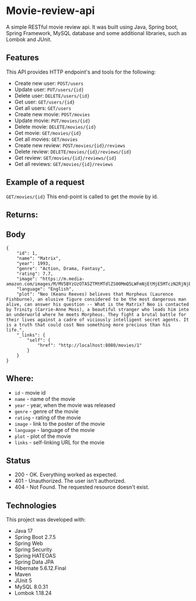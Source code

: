 # Movie-review-api

A simple RESTful movie review api. It was built using Java, Spring boot, Spring Framework, MySQL database and some additional libraries, such as Lombok and JUnit.

## Features
This API provides HTTP endpoint's and tools for the following:


*  Create new user: ```POST/users``` 
*  Update user: ```PUT/users/{id}```
*  Delete user: ```DELETE/users/{id}```
*  Get user: ```GET/users/{id}```
*  Get all users: ```GET/users```
*  Create new movie: ```POST/movies``` 
*  Update movie: ```PUT/movies/{id}```
*  Delete movie: ```DELETE/movies/{id}```
*  Get movie: ```GET/movies/{id}```
*  Get all movies: ```GET/movies```
*  Create new review: ```POST/movies/{id}/reviews``` 
*  Delete review: ```DELETE/movies/{id}/reviews/{id}```
*  Get review: ```GET/movies/{id}/reviews/{id}```
*  Get all reviews: ```GET/movies/{id}/reviews```

## Example of a request

```GET/movies/{id}```
This end-point is called to get the movie by id.

## Returns:

## Body
```
{
    "id": 1,
    "name": "Matrix",
    "year": 1993,
    "genre": "Action, Drama, Fantasy",
    "rating": 7.7,
    "image": "https://m.media-amazon.com/images/M/MV5BYzUzOTA5ZTMtMTdlZS00MmQ5LWFmNjEtMjE5MTczN2RjNjE3XkEyXkFqcGdeQXVyNTc2ODIyMzY@._V1_SX300.jpg",
    "language": "English",
    "plot": "Neo (Keanu Reeves) believes that Morpheus (Laurence Fishburne), an elusive figure considered to be the most dangerous man alive, can answer his question -- What is the Matrix? Neo is contacted by Trinity (Carrie-Anne Moss), a beautiful stranger who leads him into an underworld where he meets Morpheus. They fight a brutal battle for their lives against a cadre of viciously intelligent secret agents. It is a truth that could cost Neo something more precious than his life.",
    "_links": {
        "self": {
            "href": "http://localhost:8080/movies/1"
        }
    }
}
```
 ## Where:
 
-  ```id``` - movie id
-  ```name``` - name of the movie
-   ```year``` - year, when the movie was released
-    ```genre``` - genre of the movie
-    ```rating``` - rating of the movie
-  ```image``` - link to the poster of the movie
-  ```language``` - language of the movie
-  ```plot``` - plot of the movie
-  ```links``` - self-linking URL for the movie
 
## Status

- 200 - OK. Everything worked as expected.
- 401 - Unauthorized. The user isn't authorized.
- 404 - Not Found. The requested resource doesn't exist.

## Technologies

This project was developed with:
- Java 17
- Spring Boot 2.7.5
- Spring Web
- Spring Security 
- Spring HATEOAS
- Spring Data JPA
- Hibernate 5.6.12.Final
- Maven
- JUnit 5
- MySQL 8.0.31
- Lombok 1.18.24




